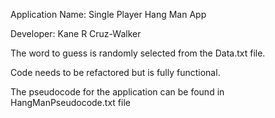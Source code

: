 Application Name: Single Player Hang Man App

Developer: Kane R Cruz-Walker

The word to guess is randomly selected from the 
Data.txt file. 

Code needs to be refactored but is fully functional.

The pseudocode for the application can be found in HangManPseudocode.txt file
